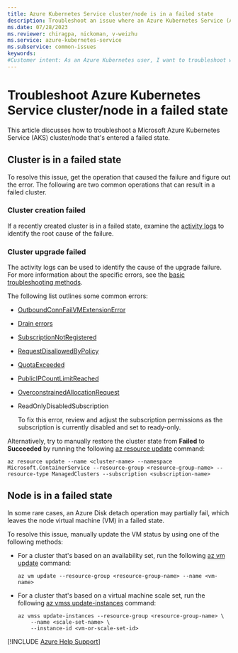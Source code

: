 ```yaml
---
title: Azure Kubernetes Service cluster/node is in a failed state
description: Troubleshoot an issue where an Azure Kubernetes Service (AKS) cluster/node is in a failed state.
ms.date: 07/28/2023
ms.reviewer: chiragpa, nickoman, v-weizhu
ms.service: azure-kubernetes-service
ms.subservice: common-issues
keywords:
#Customer intent: As an Azure Kubernetes user, I want to troubleshoot why attach my node virtual machine is in a failed state so that I can successfully use my Azure Kubernetes Service (AKS) cluster.
---
```

# Troubleshoot Azure Kubernetes Service cluster/node in a failed state

This article discusses how to troubleshoot a Microsoft Azure Kubernetes Service (AKS) cluster/node that's entered a failed state.

## Cluster is in a failed state

To resolve this issue, get the operation that caused the failure and figure out the error. The following are two common operations that can result in a failed cluster.

### Cluster creation failed

If a recently created cluster is in a failed state, examine the [activity logs](troubleshoot-aks-cluster-creation-issues.md#view-error-details-in-the-azure-portal) to identify the root cause of the failure.

### Cluster upgrade failed

The activity logs can be used to identify the cause of the upgrade failure. For more information about the specific errors, see the [basic troubleshooting methods](troubleshoot-aks-cluster-creation-issues.md).

The following list outlines some common errors:

- [OutboundConnFailVMExtensionError](error-code-outboundconnfailvmextensionerror.md)
- [Drain errors](error-code-poddrainfailure.md)
- [SubscriptionNotRegistered](/azure/azure-resource-manager/troubleshooting/error-register-resource-provider)
- [RequestDisallowedByPolicy](error-code-requestdisallowedbypolicy.md)
- [QuotaExceeded](error-code-quotaexceeded.md)
- [PublicIPCountLimitReached](error-code-publicipcountlimitreached.md)
- [OverconstrainedAllocationRequest](error-code-zonalallocationfailed-allocationfailed.md)
- ReadOnlyDisabledSubscription

  To fix this error, review and adjust the subscription permissions as the subscription is currently disabled and set to ready-only.

Alternatively, try to manually restore the cluster state from **Failed** to **Succeeded** by running the following [az resource update](/cli/azure/resource#az-resource-update) command:

```azurecli
az resource update --name <cluster-name> --namespace Microsoft.ContainerService --resource-group <resource-group-name> --resource-type ManagedClusters --subscription <subscription-name>
```

## Node is in a failed state

In some rare cases, an Azure Disk detach operation may partially fail, which leaves the node virtual machine (VM) in a failed state.

To resolve this issue, manually update the VM status by using one of the following methods:

- For a cluster that's based on an availability set, run the following [az vm update](/cli/azure/vm#az-vm-update) command:

  ```azurecli
  az vm update --resource-group <resource-group-name> --name <vm-name>
  ```

- For a cluster that's based on a virtual machine scale set, run the following [az vmss update-instances](/cli/azure/vmss#az-vmss-update-instances) command:

  ```azurecli
  az vmss update-instances --resource-group <resource-group-name> \
      --name <scale-set-name> \
      --instance-id <vm-or-scale-set-id>
  ```

[!INCLUDE [Azure Help Support](../../includes/azure-help-support.md)]
